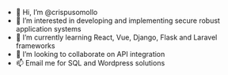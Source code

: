 - 👋 Hi, I’m @crispusomollo
- 👀 I’m interested in developing and implementing secure robust application systems
- 🌱 I’m currently learning React, Vue, Django, Flask and Laravel frameworks
- 💞️ I’m looking to collaborate on API integration
- 📫 Email me for SQL and Wordpress solutions

<!---
crispusomollo/crispusomollo is a ✨ special ✨ repository because its `README.md` (this file) appears on your GitHub profile.
You can click the Preview link to take a look at your changes.
--->
